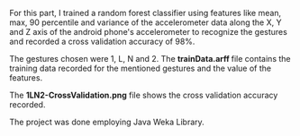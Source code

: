 For this part, I trained a random forest classifier using features like mean, max, 90 percentile and variance of the accelerometer data along the X, Y and Z axis of the android phone's accelerometer to recognize the gestures and recorded a cross validation accuracy of 98%.

The gestures chosen were 1, L, N and 2. The <B>trainData.arff </B>file contains the training data recorded for the mentioned gestures and the value of the features.

The <B>1LN2-CrossValidation.png</B> file shows the cross validation accuracy recorded.

The project was done employing Java Weka Library.
